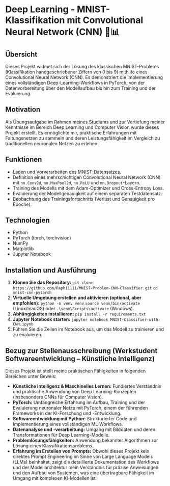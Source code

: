 # Deep Learning - MNIST-Klassifikation mit Convolutional Neural Network (CNN)  🧠📊

## Übersicht
Dieses Projekt widmet sich der Lösung des klassischen MNIST-Problems (Klassifikation handgeschriebener Ziffern von 0 bis 9) mithilfe eines Convolutional Neural Network (CNN). Es demonstriert die Implementierung eines vollständigen Deep-Learning-Workflows in PyTorch, von der Datenvorbereitung über den Modellaufbau bis hin zum Training und der Evaluierung.

## Motivation
Als Übungsaufgabe im Rahmen meines Studiums und zur Vertiefung meiner Kenntnisse im Bereich Deep Learning und Computer Vision wurde dieses Projekt erstellt. Es ermöglichte mir, praktische Erfahrungen mit Faltungsnetzen zu sammeln und deren Leistungsfähigkeit im Vergleich zu traditionellen neuronalen Netzen zu erleben.


## Funktionen
* Laden und Vorverarbeiten des MNIST-Datensatzes.
* Definition eines mehrschichtigen Convolutional Neural Network (CNN) mit `nn.Conv2d`, `nn.MaxPool2d`, `nn.ReLU` und `nn.Dropout`-Layern.
* Training des Modells mit dem Adam-Optimizer und Cross-Entropy Loss.
* Evaluierung der Modellgenauigkeit auf einem separaten Testdatensatz.
* Beobachtung des Trainingsfortschritts (Verlust und Genauigkeit pro Epoche).

## Technologien
* Python
* PyTorch (torch, torchvision)
* NumPy
* Matplotlib
* Jupyter Notebook

## Installation und Ausführung
1.  **Klonen Sie das Repository:**
    `git clone https://github.com/Raph11111/MNIST-Problem-CNN-Classifier.git`
    `cd mnist-cnn-pytorch`
2.  **Virtuelle Umgebung erstellen und aktivieren (optional, aber empfohlen):**
    `python -m venv venv`
    `source venv/bin/activate` (Linux/macOS) oder `.\venv\Scripts\activate` (Windows)
3.  **Abhängigkeiten installieren:**
    `pip install -r requirements.txt`
4.  **Jupyter Notebook starten:**
    `jupyter notebook MNIST-Classifier-with-CNN.ipynb`
5.  Führen Sie die Zellen im Notebook aus, um das Modell zu trainieren und zu evaluieren.

## Bezug zur Stellenausschreibung (Werkstudent Softwareentwicklung – Künstliche Intelligenz)
Dieses Projekt ist stellt meine praktischen Fähigkeiten in folgenden Bereichen unter Beweis:
* **Künstliche Intelligenz & Maschinelles Lernen:** Fundiertes Verständnis und praktische Anwendung von Deep Learning-Konzepten (insbesondere CNNs für Computer Vision).
* **PyTorch:** Umfangreiche Erfahrung im Aufbau, Training und der Evaluierung neuronaler Netze mit PyTorch, einem der führenden Frameworks in der KI-Forschung und -Entwicklung.
* **Softwareentwicklung mit Python:** Strukturierter Code und Implementierung eines vollständigen ML-Workflows.
* **Datenanalyse und -verarbeitung:** Umgang mit Bilddaten und deren Transformationen für Deep Learning-Modelle.
* **Problemlösungsfähigkeiten:** Anwendung bekannter Algorithmen zur Lösung eines Klassifikationsproblems.
* **Erfahrung im Erstellen von Prompts:** Obwohl dieses Projekt kein direktes Prompt Engineering im Sinne von Large Language Models (LLMs) beinhaltet, zeigt die detaillierte Dokumentation des Workflows und der Modellarchitektur mein Verständnis für präzise Anweisungen und den Aufbau von Systemen, was eine übertragbare Fähigkeit im Umgang mit komplexen KI-Modellen ist.
